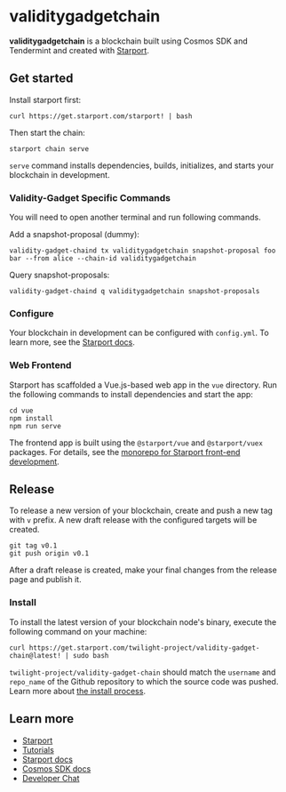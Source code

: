 # validitygadgetchain
**validitygadgetchain** is a blockchain built using Cosmos SDK and Tendermint and created with [Starport](https://starport.com).

## Get started

Install starport first:

```
curl https://get.starport.com/starport! | bash
```

Then start the chain:

```
starport chain serve
```

`serve` command installs dependencies, builds, initializes, and starts your blockchain in development.

### Validity-Gadget Specific Commands

You will need to open another terminal and run following commands.

Add a snapshot-proposal (dummy):

```
validity-gadget-chaind tx validitygadgetchain snapshot-proposal foo bar --from alice --chain-id validitygadgetchain
```

Query snapshot-proposals:

```
validity-gadget-chaind q validitygadgetchain snapshot-proposals
```


### Configure

Your blockchain in development can be configured with `config.yml`. To learn more, see the [Starport docs](https://docs.starport.com).

### Web Frontend

Starport has scaffolded a Vue.js-based web app in the `vue` directory. Run the following commands to install dependencies and start the app:

```
cd vue
npm install
npm run serve
```

The frontend app is built using the `@starport/vue` and `@starport/vuex` packages. For details, see the [monorepo for Starport front-end development](https://github.com/tendermint/vue).

## Release
To release a new version of your blockchain, create and push a new tag with `v` prefix. A new draft release with the configured targets will be created.

```
git tag v0.1
git push origin v0.1
```

After a draft release is created, make your final changes from the release page and publish it.

### Install
To install the latest version of your blockchain node's binary, execute the following command on your machine:

```
curl https://get.starport.com/twilight-project/validity-gadget-chain@latest! | sudo bash
```
`twilight-project/validity-gadget-chain` should match the `username` and `repo_name` of the Github repository to which the source code was pushed. Learn more about [the install process](https://github.com/allinbits/starport-installer).

## Learn more

- [Starport](https://starport.com)
- [Tutorials](https://docs.starport.com/guide)
- [Starport docs](https://docs.starport.com)
- [Cosmos SDK docs](https://docs.cosmos.network)
- [Developer Chat](https://discord.gg/H6wGTY8sxw)

